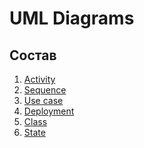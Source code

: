 # UML Diagrams
## Состав

1. [Activity](https://github.com/NightCamel/Shedule/tree/master/Diagrams/Activity)
2. [Sequence](https://github.com/NightCamel/Shedule/tree/master/Diagrams/Sequense)
3. [Use case](https://github.com/NightCamel/Shedule/tree/master/Diagrams/Use%20case)
4. [Deployment]()
5. [Class]()
6. [State]()

